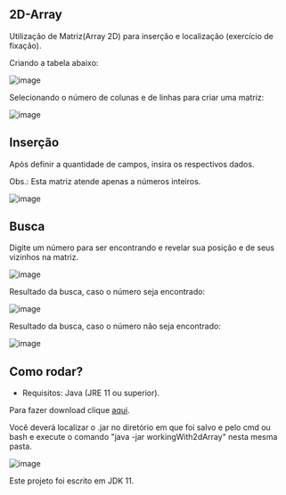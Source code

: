 ## 2D-Array

Utilização de Matriz(Array 2D) para inserção e localização (exercício de fixação).

Criando a tabela abaixo:

![image](https://user-images.githubusercontent.com/61762440/166574785-3925d7b6-7497-445f-b880-9a91cbaf29e4.png)

Selecionando o número de colunas e de linhas para criar uma matriz:

![image](https://user-images.githubusercontent.com/61762440/166611211-bc55c49c-590c-42e9-8a9a-fcc026d9e512.png)


## Inserção 
Após definir a quantidade de campos, insira os respectivos dados.

Obs.: Esta matriz atende apenas a números inteiros.

![image](https://user-images.githubusercontent.com/61762440/166611264-544891cd-f706-4632-8128-ec5981042816.png)

## Busca
Digite um número para ser encontrando e revelar sua posição e de seus vizinhos na matriz.

![image](https://user-images.githubusercontent.com/61762440/166611414-a22d2fa9-fc13-4431-9296-dc0b81dd6758.png)

Resultado da busca, caso o número seja encontrado:

![image](https://user-images.githubusercontent.com/61762440/166611506-617bc9a2-ef18-42c3-aae8-6c12dccf8617.png)

Resultado da busca, caso o número não seja encontrado:

![image](https://user-images.githubusercontent.com/61762440/166612195-c8b1f951-361f-4d05-ad8c-b796b829168b.png)

## Como rodar?

* Requisitos: Java (JRE 11 ou superior).

Para fazer download clique [aqui](https://github.com/goncoG1T/2D-Array/blob/main/out/artifacts/workingWith2dArray_jar/workingWith2dArray.jar?raw=true). 

Você deverá localizar o .jar no diretório em que foi salvo e pelo cmd ou bash e execute o comando "java -jar workingWith2dArray" nesta mesma pasta.

![image](https://user-images.githubusercontent.com/61762440/166611654-ea4acf60-fe2c-4720-a784-ee194c7a39c0.png)

Este projeto foi escrito em JDK 11.

